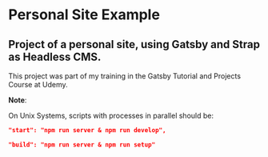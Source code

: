 # Personal Site Example

## Project of a personal site, using Gatsby and Strap as Headless CMS.

This project was part of my training in the Gatsby Tutorial and Projects Course at Udemy.

**Note**:

On Unix Systems, scripts with processes in parallel should be:

```json
"start": "npm run server & npm run develop",

"build": "npm run server & npm run setup"
```
